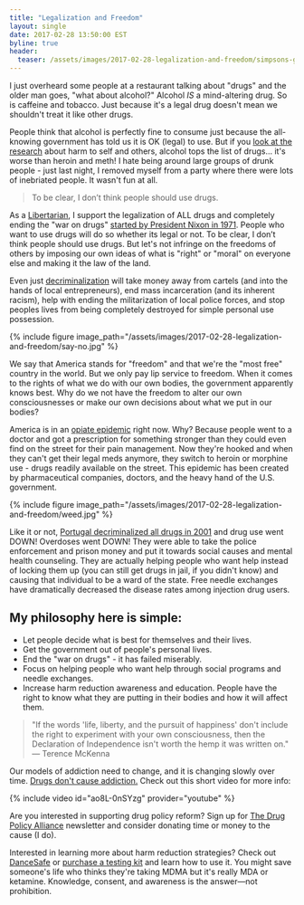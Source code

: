 ```yaml
---
title: "Legalization and Freedom"
layout: single
date: 2017-02-28 13:50:00 EST
byline: true
header:
  teaser: /assets/images/2017-02-28-legalization-and-freedom/simpsons-getting-high.jpg
---
```


I just overheard some people at a restaurant talking about "drugs" and the older man goes, "what about alcohol?" Alcohol *IS* a mind-altering drug. So is caffeine and tobacco. Just because it's a legal drug doesn't mean we shouldn't treat it like other drugs.

People think that alcohol is perfectly fine to consume just because the all-knowing government has told us it is OK (legal) to use. But if you [look at the research](http://www.economist.com/blogs/dailychart/2010/11/drugs_cause_most_harm) about harm to self and others, alcohol tops the list of drugs... it's worse than heroin and meth! I hate being around large groups of drunk people - just last night, I removed myself from a party where there were lots of inebriated people. It wasn't fun at all.

> To be clear, I don’t think people should use drugs.

As a [Libertarian](http://www.ontheissues.org/Celeb/Libertarian_Party_Drugs.htm), I support the legalization of ALL drugs and completely ending the "war on drugs" [started by President Nixon in 1971](https://web.stanford.edu/class/e297c/poverty_prejudice/paradox/htele.html). People who want to use drugs will do so whether its legal or not. To be clear, I don’t think people should use drugs. But let's not infringe on the freedoms of others by imposing our own ideas of what is "right" or "moral" on everyone else and making it the law of the land.

Even just [decriminalization](http://norml.org/aboutmarijuana/item/marijuana-decriminalization-its-impact-on-use-2) will take money away from cartels (and into the hands of local entrepreneurs), end mass incarceration (and its inherent racism), help with ending the militarization of local police forces, and stop peoples lives from being completely destroyed for simple personal use possession.

{% include figure image_path="/assets/images/2017-02-28-legalization-and-freedom/say-no.jpg" %}

We say that America stands for "freedom" and that we're the "most free" country in the world. But we only pay lip service to freedom. When it comes to the rights of what we do with our own bodies, the government apparently knows best. Why do we not have the freedom to alter our own consciousnesses or make our own decisions about what we put in our bodies?

America is in an [opiate epidemic](https://www.hhs.gov/opioids/about-the-epidemic/) right now. Why? Because people went to a doctor and got a prescription for something stronger than they could even find on the street for their pain management. Now they're hooked and when they can't get their legal meds anymore, they switch to heroin or morphine use - drugs readily available on the street. This epidemic has been created by pharmaceutical companies, doctors, and the heavy hand of the U.S. government.

{% include figure image_path="/assets/images/2017-02-28-legalization-and-freedom/weed.jpg" %}

Like it or not, [Portugal decriminalized all drugs in 2001](http://www.independent.co.uk/news/world/europe/portugal-decriminalised-drugs-14-years-ago-and-now-hardly-anyone-dies-from-overdosing-10301780.html) and drug use went DOWN! Overdoses went DOWN! They were able to take the police enforcement and prison money and put it towards social causes and mental health counseling. They are actually helping people who want help instead of locking them up (you can still get drugs in jail, if you didn't know) and causing that individual to be a ward of the state. Free needle exchanges have dramatically decreased the disease rates among injection drug users.

## My philosophy here is simple:

 - Let people decide what is best for themselves and their lives.
 - Get the government out of people's personal lives.
 - End the "war on drugs" - it has failed miserably.
 - Focus on helping people who want help through social programs and needle exchanges.
 - Increase harm reduction awareness and education. People have the right to know what they are putting in their bodies and how it will affect them.

> "If the words 'life, liberty, and the pursuit of happiness' don't include the right to experiment with your own consciousness, then the Declaration of Independence isn't worth the hemp it was written on."
> ― Terence McKenna

Our models of addiction need to change, and it is changing slowly over time. [Drugs don't cause addiction.](http://theunboundedspirit.com/drugs-dont-cause-addiction-this-short-animated-video-will-change-your-view-on-drugs-forever/) Check out this short video for more info:

{% include video id="ao8L-0nSYzg" provider="youtube" %}

Are you interested in supporting drug policy reform? Sign up for [The Drug Policy Alliance](http://www.drugpolicy.org/) newsletter and consider donating time or money to the cause (I do).

Interested in learning more about harm reduction strategies? Check out [DanceSafe](https://dancesafe.org/) or [purchase a testing kit](http://amzn.to/2lQiQvN) and learn how to use it. You might save someone's life who thinks they're taking MDMA but it's really MDA or ketamine. Knowledge, consent, and awareness is the answer&mdash;not prohibition.
